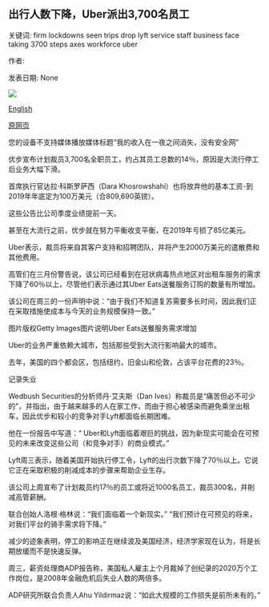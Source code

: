 ## 出行人数下降，Uber派出3,700名员工

关键词: firm lockdowns seen trips drop lyft service staff business face taking 3700 steps axes workforce uber

作者: 

发表日期: None

![](https://ichef.bbci.co.uk/images/ic/1024x576/p087n5p9.jpg)

[English](Uber%20axes%203%2C700%20staff%20as%20trips%20drop%20in%20lockdowns.md)

[原网页](https://www.bbc.com/news/business-52563384)

您的设备不支持媒体播放媒体标题“我的收入在一夜之间消失，没有安全网”

优步宣布计划裁员3,700名全职员工，约占其员工总数的14％，原因是大流行停工后业务大幅下滑。

首席执行官达拉·科斯罗萨西（Dara Khosrowshahi）也将放弃他的基本工资-到2019年年底定为100万美元（合809,690英镑）。

这些公告比公司季度业绩提前一天。

甚至在大流行之前，优步就在努力平衡收支平衡，在2019年亏损了85亿美元。

Uber表示，裁员将来自其客户支持和招聘团队，并将产生2000万美元的遣散费和其他费用。

高管们在三月份警告说，该公司已经看到在冠状病毒热点地区对出租车服务的需求下降了60％以上，尽管他们表示通过其Uber Eats送餐服务订购的数量有所增加。

该公司在周三的一份声明中说：“由于我们不知道复苏需要多长时间，因此我们正在采取措施使成本与今天的业务规模保持一致。”

图片版权Getty Images图片说明Uber Eats送餐服务需求增加

Uber的业务严重依赖大城市，包括那些受到大流行影响最大的城市。

去年，美国的四个都会区，包括纽约，旧金山和伦敦，占该平台花费的23％。

记录失业

Wedbush Securities的分析师丹·艾夫斯（Dan Ives）称裁员是“痛苦但必不可少的”，并指出，由于越来越多的人在家工作，而由于担心被感染而避免乘坐出租车，因此优步和较小的竞争对手Lyft都面临长期困难。

他在一份报告中写道：“ Uber和Lyft面临着艰巨的挑战，因为新现实可能会在可预见的未来改变这些公司（和竞争对手）的商业模式。”

Lyft周三表示，随着美国开始执行停工令，Lyft的出行次数下降了70％以上。它说它正在采取积极的削减成本的步骤来帮助企业生存。

该公司上周宣布了计划裁员约17％的员工或将近1000名员工，裁员300名，并削减高管薪酬。

联合创始人洛根·格林说：“我们面临着一个新现实。” “我们预计在可预见的将来，对我们平台的骑手需求将下降。”

减少的迹象表明，停工的影响正在继续波及美国经济，经济学家现在认为，将是长期放缓而不是快速反弹。

周三，薪资处理商ADP报告称，美国私人雇主上个月裁掉了创纪录的2020万个工作岗位，是2008年金融危机后失业人数的两倍多。

ADP研究所联合负责人Ahu Yildirmaz说：“如此大规模的工作损失是前所未有的。”